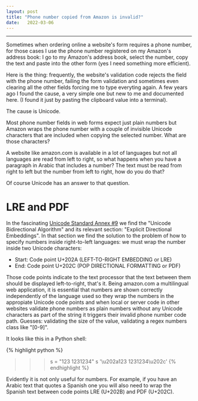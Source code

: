 ```yaml
---
layout: post
title: "Phone number copied from Amazon is invalid?"
date:   2022-03-06
---
```


---

Sometimes when ordering online a website's form requires a phone number, for those cases I use the phone number registered on my Amazon's address book: I go to my Amazon's address book, select the number, copy the text and paste into the other form (yes I need something more efficient). 

Here is the thing: frequently, the website's validation code rejects the field with the phone number, failing the form validation and sometimes even clearing all the other fields forcing me to type everyting again. A few years ago I found the cause, a very simple one but new to me and documented here. (I found it just by pasting the clipboard value into a terminal).

The cause is Unicode.

Most phone number fields in web forms expect just plain numbers but Amazon wraps the phone number with a couple of invisible Unicode characters that are included when copying the selected number. What are those characters?

A website like amazon.com is available in a lot of languages but not all languages are read from left to right, so what happens when you have a paragraph in Arabic that includes a number? The text must be read from right to left but the number from left to right, how do you do that?

Of course Unicode has an answer to that question.

# LRE and PDF

In the fascinating [Unicode Standard Annex #9](https://unicode.org/reports/tr9/) we find the "Unicode Bidirectional Algorithm" and its relevant section: "Explicit Directional Embeddings". In that section we find the solution to the problem of how to specify numbers inside right-to-left languages: we must wrap the number inside two Unicode characters:
- Start: Code point U+202A (LEFT-TO-RIGHT EMBEDDING or LRE)
- End: Code point U+202C (POP DIRECTIONAL FORMATTING or PDF)

Those code points indicate to the text processor that the text between them should be displayed left-to-right, that's it. Being amazon.com a multilingual web application, it is essential that numbers are shown correctly independently of the language used so they wrap the numbers in the appropiate Unicode code points and when local or server code in other websites validate phone numbers as plain numbers without any Unicode characters as part of the string it triggers their invalid phone number code path. Guesses: validating the size of the value, validating a regex numbers class like "[0-9]".

It looks like this in a Python shell:

{% highlight python %}
>>> s = "‪123 1231234‬"
>>> s
'\u202a123 1231234\u202c'
{% endhighlight %}

Evidently it is not only useful for numbers. For example, if you have an Arabic text that quotes a Spanish one you will also need to wrap the Spanish text between code points LRE (U+202B) and PDF (U+202C). 









